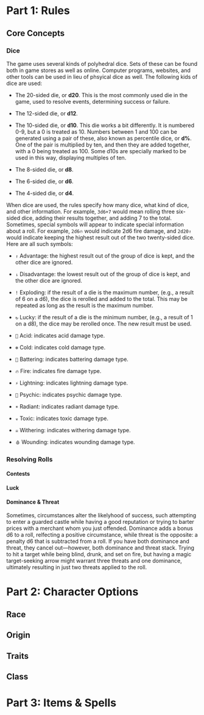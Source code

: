 # Part 1: Rules

## Core Concepts

### Dice

The game uses several kinds of polyhedral dice. Sets of these can be found both in game stores as well as online. Computer programs, websites, and other tools can be used in lieu of phsyical dice as well. The following kids of dice are used:

- The 20-sided die, or **d20**. This is the most commonly used die in the game, used to resolve events, determining success or failure.

- The 12-sided die, or **d12**.

- The 10-sided die, or **d10**. This die works a bit differently. It is numbered 0-9, but a 0 is treated as 10. Numbers between 1 and 100 can be generated using a pair of these, also known as percentile dice, or **d%**. One of the pair is multiplied by ten, and then they are added together, with a 0 being treated as 100. Some d10s are specially marked to be used in this way, displaying multiples of ten.

- The 8-sided die, or **d8**.

- The 6-sided die, or **d6**.

- The 4-sided die, or **d4**.

When dice are used, the rules specify how many dice, what kind of dice, and other information. For example, `3d6+7` would mean rolling three six-sided dice, adding their results together, and adding 7 to the total. Sometimes, special symbols will appear to indicate special information about a roll. For example, `2d6🔥` would indicate 2d6 fire damage, and `2d20↾` would indicate keeping the highest result out of the two twenty-sided dice. Here are all such symbols:

- `↾` Advantage: the highest result out of the group of dice is kept, and the other dice are ignored.

- `⇂` Disadvantage: the lowest result out of the group of dice is kept, and the other dice are ignored.

- `!` Exploding: if the result of a die is the maximum number, (e.g., a result of 6 on a d6), the dice is rerolled and added to the total. This may be repeated as long as the result is the maximum number.

- `↻` Lucky: if the result of a die is the minimum number, (e.g., a result of 1 on a d8), the dice may be rerolled once. The new result must be used.

- `🧪` Acid: indicates acid damage type.

- `❄️` Cold: indicates cold damage type.

- `💢` Battering: indicates battering damage type.

- `🔥` Fire: indicates fire damage type.

- `⚡` Lightning: indicates lightning damage type.

- `🧠` Psychic: indicates psychic damage type.

- `☀️` Radiant: indicates radiant damage type.

- `☣️` Toxic: indicates toxic damage type.

- `☠️` Withering: indicates withering damage type.

- `🩸` Wounding: indicates wounding damage type.

### Resolving Rolls

#### Contests

#### Luck

#### Dominance & Threat

Sometimes, circumstances alter the likelyhood of success, such attempting to enter a guarded castle while having a good reputation or trying to barter prices with a merchant whom you just offended. Dominance adds a bonus d6 to a roll, relfecting a positive circumstance, while threat is the opposite: a penalty d6 that is subtracted from a roll. If you have both dominance and threat, they cancel out—however, both dominance and threat stack. Trying to hit a target while being blind, drunk, and set on fire, but having a magic target-seeking arrow might warrant three threats and one dominance, ultimately resulting in just two threats applied to the roll.

# Part 2: Character Options

## Race

## Origin

## Traits

## Class

# Part 3: Items & Spells
